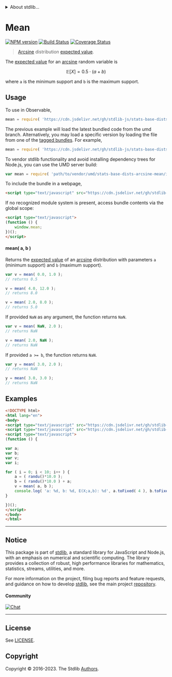 <!--

@license Apache-2.0

Copyright (c) 2018 The Stdlib Authors.

Licensed under the Apache License, Version 2.0 (the "License");
you may not use this file except in compliance with the License.
You may obtain a copy of the License at

   http://www.apache.org/licenses/LICENSE-2.0

Unless required by applicable law or agreed to in writing, software
distributed under the License is distributed on an "AS IS" BASIS,
WITHOUT WARRANTIES OR CONDITIONS OF ANY KIND, either express or implied.
See the License for the specific language governing permissions and
limitations under the License.

-->


<details>
  <summary>
    About stdlib...
  </summary>
  <p>We believe in a future in which the web is a preferred environment for numerical computation. To help realize this future, we've built stdlib. stdlib is a standard library, with an emphasis on numerical and scientific computation, written in JavaScript (and C) for execution in browsers and in Node.js.</p>
  <p>The library is fully decomposable, being architected in such a way that you can swap out and mix and match APIs and functionality to cater to your exact preferences and use cases.</p>
  <p>When you use stdlib, you can be absolutely certain that you are using the most thorough, rigorous, well-written, studied, documented, tested, measured, and high-quality code out there.</p>
  <p>To join us in bringing numerical computing to the web, get started by checking us out on <a href="https://github.com/stdlib-js/stdlib">GitHub</a>, and please consider <a href="https://opencollective.com/stdlib">financially supporting stdlib</a>. We greatly appreciate your continued support!</p>
</details>

# Mean

[![NPM version][npm-image]][npm-url] [![Build Status][test-image]][test-url] [![Coverage Status][coverage-image]][coverage-url] <!-- [![dependencies][dependencies-image]][dependencies-url] -->

> [Arcsine][arcsine-distribution] distribution [expected value][expected-value].

<!-- Section to include introductory text. Make sure to keep an empty line after the intro `section` element and another before the `/section` close. -->

<section class="intro">

The [expected value][expected-value] for an [arcsine][arcsine-distribution] random variable is

<!-- <equation class="equation" label="eq:arcsine_expectation" align="center" raw="\mathbb{E}\left[ X \right] = 0.5 \cdot ( a + b )" alt="Expected value for an arcsine distribution."> -->

```math
\mathbb{E}\left[ X \right] = 0.5 \cdot ( a + b )
```

<!-- <div class="equation" align="center" data-raw-text="\mathbb{E}\left[ X \right] = 0.5 \cdot ( a + b )" data-equation="eq:arcsine_expectation">
    <img src="https://cdn.jsdelivr.net/gh/stdlib-js/stdlib@51534079fef45e990850102147e8945fb023d1d0/lib/node_modules/@stdlib/stats/base/dists/arcsine/mean/docs/img/equation_arcsine_expectation.svg" alt="Expected value for an arcsine distribution.">
    <br>
</div> -->

<!-- </equation> -->

where `a` is the minimum support and `b` is the maximum support.

</section>

<!-- /.intro -->

<!-- Package usage documentation. -->



<section class="usage">

## Usage

To use in Observable,

```javascript
mean = require( 'https://cdn.jsdelivr.net/gh/stdlib-js/stats-base-dists-arcsine-mean@umd/browser.js' )
```
The previous example will load the latest bundled code from the umd branch. Alternatively, you may load a specific version by loading the file from one of the [tagged bundles](https://github.com/stdlib-js/stats-base-dists-arcsine-mean/tags). For example,

```javascript
mean = require( 'https://cdn.jsdelivr.net/gh/stdlib-js/stats-base-dists-arcsine-mean@v0.1.1-umd/browser.js' )
```

To vendor stdlib functionality and avoid installing dependency trees for Node.js, you can use the UMD server build:

```javascript
var mean = require( 'path/to/vendor/umd/stats-base-dists-arcsine-mean/index.js' )
```

To include the bundle in a webpage,

```html
<script type="text/javascript" src="https://cdn.jsdelivr.net/gh/stdlib-js/stats-base-dists-arcsine-mean@umd/browser.js"></script>
```

If no recognized module system is present, access bundle contents via the global scope:

```html
<script type="text/javascript">
(function () {
    window.mean;
})();
</script>
```

#### mean( a, b )

Returns the [expected value][expected-value] of an [arcsine][arcsine-distribution] distribution with parameters `a` (minimum support) and `b` (maximum support).

```javascript
var v = mean( 0.0, 1.0 );
// returns 0.5

v = mean( 4.0, 12.0 );
// returns 8.0

v = mean( 2.0, 8.0 );
// returns 5.0
```

If provided `NaN` as any argument, the function returns `NaN`.

```javascript
var v = mean( NaN, 2.0 );
// returns NaN

v = mean( 2.0, NaN );
// returns NaN
```

If provided `a >= b`, the function returns `NaN`.

```javascript
var y = mean( 3.0, 2.0 );
// returns NaN

y = mean( 3.0, 3.0 );
// returns NaN
```

</section>

<!-- /.usage -->

<!-- Package usage notes. Make sure to keep an empty line after the `section` element and another before the `/section` close. -->

<section class="notes">

</section>

<!-- /.notes -->

<!-- Package usage examples. -->

<section class="examples">

## Examples

<!-- eslint no-undef: "error" -->

```html
<!DOCTYPE html>
<html lang="en">
<body>
<script type="text/javascript" src="https://cdn.jsdelivr.net/gh/stdlib-js/random-base-randu@umd/browser.js"></script>
<script type="text/javascript" src="https://cdn.jsdelivr.net/gh/stdlib-js/stats-base-dists-arcsine-mean@umd/browser.js"></script>
<script type="text/javascript">
(function () {

var a;
var b;
var v;
var i;

for ( i = 0; i < 10; i++ ) {
    a = ( randu()*10.0 );
    b = ( randu()*10.0 ) + a;
    v = mean( a, b );
    console.log( 'a: %d, b: %d, E(X;a,b): %d', a.toFixed( 4 ), b.toFixed( 4 ), v.toFixed( 4 ) );
}

})();
</script>
</body>
</html>
```

</section>

<!-- /.examples -->

<!-- Section to include cited references. If references are included, add a horizontal rule *before* the section. Make sure to keep an empty line after the `section` element and another before the `/section` close. -->

<section class="references">

</section>

<!-- /.references -->

<!-- Section for related `stdlib` packages. Do not manually edit this section, as it is automatically populated. -->

<section class="related">

</section>

<!-- /.related -->

<!-- Section for all links. Make sure to keep an empty line after the `section` element and another before the `/section` close. -->


<section class="main-repo" >

* * *

## Notice

This package is part of [stdlib][stdlib], a standard library for JavaScript and Node.js, with an emphasis on numerical and scientific computing. The library provides a collection of robust, high performance libraries for mathematics, statistics, streams, utilities, and more.

For more information on the project, filing bug reports and feature requests, and guidance on how to develop [stdlib][stdlib], see the main project [repository][stdlib].

#### Community

[![Chat][chat-image]][chat-url]

---

## License

See [LICENSE][stdlib-license].


## Copyright

Copyright &copy; 2016-2023. The Stdlib [Authors][stdlib-authors].

</section>

<!-- /.stdlib -->

<!-- Section for all links. Make sure to keep an empty line after the `section` element and another before the `/section` close. -->

<section class="links">

[npm-image]: http://img.shields.io/npm/v/@stdlib/stats-base-dists-arcsine-mean.svg
[npm-url]: https://npmjs.org/package/@stdlib/stats-base-dists-arcsine-mean

[test-image]: https://github.com/stdlib-js/stats-base-dists-arcsine-mean/actions/workflows/test.yml/badge.svg?branch=v0.1.1
[test-url]: https://github.com/stdlib-js/stats-base-dists-arcsine-mean/actions/workflows/test.yml?query=branch:v0.1.1

[coverage-image]: https://img.shields.io/codecov/c/github/stdlib-js/stats-base-dists-arcsine-mean/main.svg
[coverage-url]: https://codecov.io/github/stdlib-js/stats-base-dists-arcsine-mean?branch=main

<!--

[dependencies-image]: https://img.shields.io/david/stdlib-js/stats-base-dists-arcsine-mean.svg
[dependencies-url]: https://david-dm.org/stdlib-js/stats-base-dists-arcsine-mean/main

-->

[chat-image]: https://img.shields.io/gitter/room/stdlib-js/stdlib.svg
[chat-url]: https://app.gitter.im/#/room/#stdlib-js_stdlib:gitter.im

[stdlib]: https://github.com/stdlib-js/stdlib

[stdlib-authors]: https://github.com/stdlib-js/stdlib/graphs/contributors

[umd]: https://github.com/umdjs/umd
[es-module]: https://developer.mozilla.org/en-US/docs/Web/JavaScript/Guide/Modules

[deno-url]: https://github.com/stdlib-js/stats-base-dists-arcsine-mean/tree/deno
[umd-url]: https://github.com/stdlib-js/stats-base-dists-arcsine-mean/tree/umd
[esm-url]: https://github.com/stdlib-js/stats-base-dists-arcsine-mean/tree/esm
[branches-url]: https://github.com/stdlib-js/stats-base-dists-arcsine-mean/blob/main/branches.md

[stdlib-license]: https://raw.githubusercontent.com/stdlib-js/stats-base-dists-arcsine-mean/main/LICENSE

[arcsine-distribution]: https://en.wikipedia.org/wiki/Arcsine_distribution

[expected-value]: https://en.wikipedia.org/wiki/Expected_value

</section>

<!-- /.links -->
